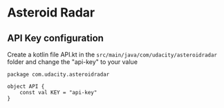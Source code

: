 # Asteroid Radar

## API Key configuration

Create a kotlin file API.kt in the `src/main/java/com/udacity/asteroidradar` folder and change the
"api-key" to your value

```
package com.udacity.asteroidradar

object API {
    const val KEY = "api-key"
}
```